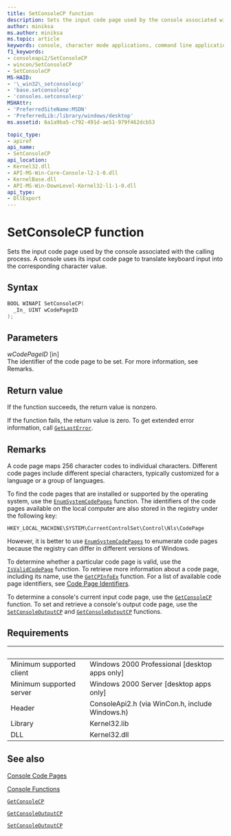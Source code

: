 ```yaml
---
title: SetConsoleCP function
description: Sets the input code page used by the console associated with the calling process.
author: miniksa
ms.author: miniksa
ms.topic: article
keywords: console, character mode applications, command line applications, terminal applications, console api
f1_keywords:
- consoleapi2/SetConsoleCP
- wincon/SetConsoleCP
- SetConsoleCP
MS-HAID:
- '\_win32\_setconsolecp'
- 'base.setconsolecp'
- 'consoles.setconsolecp'
MSHAttr:
- 'PreferredSiteName:MSDN'
- 'PreferredLib:/library/windows/desktop'
ms.assetid: 6a1a9ba5-c792-491d-ae51-979f462dcb53

topic_type:
- apiref
api_name:
- SetConsoleCP
api_location:
- Kernel32.dll
- API-MS-Win-Core-Console-l2-1-0.dll
- KernelBase.dll
- API-MS-Win-DownLevel-Kernel32-l1-1-0.dll
api_type:
- DllExport
---
```


# SetConsoleCP function

Sets the input code page used by the console associated with the calling process. A console uses its input code page to translate keyboard input into the corresponding character value.

## Syntax

```C
BOOL WINAPI SetConsoleCP(
  _In_ UINT wCodePageID
);
```

## Parameters

*wCodePageID* \[in\]  
The identifier of the code page to be set. For more information, see Remarks.

## Return value

If the function succeeds, the return value is nonzero.

If the function fails, the return value is zero. To get extended error information, call [`GetLastError`](https://msdn.microsoft.com/library/windows/desktop/ms679360).

## Remarks

A code page maps 256 character codes to individual characters. Different code pages include different special characters, typically customized for a language or a group of languages.

To find the code pages that are installed or supported by the operating system, use the [`EnumSystemCodePages`](https://msdn.microsoft.com/library/windows/desktop/dd317825) function. The identifiers of the code pages available on the local computer are also stored in the registry under the following key:

`HKEY_LOCAL_MACHINE\SYSTEM\CurrentControlSet\Control\Nls\CodePage`

However, it is better to use [`EnumSystemCodePages`](https://msdn.microsoft.com/library/windows/desktop/dd317825) to enumerate code pages because the registry can differ in different versions of Windows.

To determine whether a particular code page is valid, use the [`IsValidCodePage`](https://msdn.microsoft.com/library/windows/desktop/dd318674) function. To retrieve more information about a code page, including its name, use the [`GetCPInfoEx`](https://msdn.microsoft.com/library/windows/desktop/dd318081) function. For a list of available code page identifiers, see [Code Page Identifiers](https://msdn.microsoft.com/library/windows/desktop/dd317756).

To determine a console's current input code page, use the [`GetConsoleCP`](getconsolecp.md) function. To set and retrieve a console's output code page, use the [`SetConsoleOutputCP`](setconsoleoutputcp.md) and [`GetConsoleOutputCP`](getconsoleoutputcp.md) functions.

## Requirements

| &nbsp; | &nbsp; |
|-|-|
| Minimum supported client | Windows 2000 Professional \[desktop apps only\] |
| Minimum supported server | Windows 2000 Server \[desktop apps only\] |
| Header | ConsoleApi2.h (via WinCon.h, include Windows.h) |
| Library | Kernel32.lib |
| DLL | Kernel32.dll |

## See also

[Console Code Pages](console-code-pages.md)

[Console Functions](console-functions.md)

[`GetConsoleCP`](getconsolecp.md)

[`GetConsoleOutputCP`](getconsoleoutputcp.md)

[`SetConsoleOutputCP`](setconsoleoutputcp.md)
